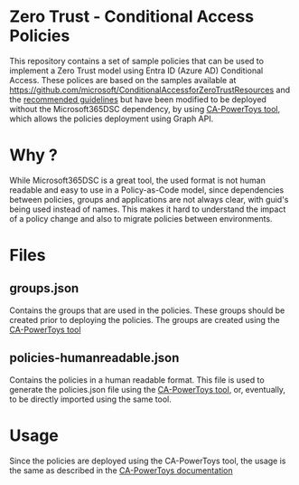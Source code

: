 # Zero Trust - Conditional Access Policies

This repository contains a set of sample policies that can be used to implement a Zero Trust model using Entra ID (Azure AD) Conditional Access. These polices are based on the samples available at https://github.com/microsoft/ConditionalAccessforZeroTrustResources and the [recommended guidelines](https://docs.microsoft.com/en-us/azure/architecture/guide/security/conditional-access-zero-trust?msclkid=d1768a34ceda11ec9b6c8f244f8d05bd) but have been modified to be deployed without the Microsoft365DSC dependency, by using [CA-PowerToys tool](https://github.com/0x6f677548/zerotrust-ca-powertoys), which allows the policies deployment using Graph API.

# Why ?
While Microsoft365DSC is a great tool, the used format is not human readable and easy to use in a Policy-as-Code model, since dependencies between policies, groups and applications are not always clear, with guid's being used instead of names. This makes it hard to understand the impact of a policy change and also to migrate policies between environments.

# Files
## groups.json
Contains the groups that are used in the policies. These groups should be created prior to deploying the policies. The groups are created using the [CA-PowerToys tool](https://github.com/0x6f677548/zerotrust-ca-powertoys)

## policies-humanreadable.json
Contains the policies in a human readable format. This file is used to generate the policies.json file using the [CA-PowerToys tool](https://github.com/0x6f677548/zerotrust-ca-powertoys), or, eventually, to be directly imported using the same tool.

# Usage
Since the policies are deployed using the CA-PowerToys tool, the usage is the same as described in the [CA-PowerToys documentation](https://github.com/0x6f677548/zerotrust-ca-powertoys)

